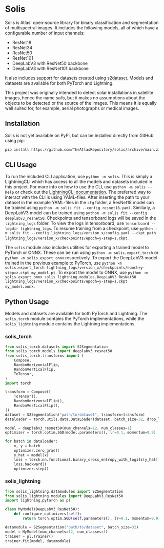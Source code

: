 # Solis
Solis is Atlas' open-source library for binary classification and segmentation of multispectral images. It includes the following models, all of which have a configurable number of input channels:
- ResNet18
- ResNet34
- ResNet50
- ResNet101
- DeepLabV3 with ResNet50 backbone
- DeepLabV3 with ResNet101 backbone

It also includes support for datasets created using [s2dataset](https://github.com/TheAtlasRepository/s2dataset). Models and datasets are available for both PyTorch and Lightning.

This project was originally intended to detect solar installations in satellite images, hence the name _solis_, but it makes no assumptions about the objects to be detected or the source of the images. This means it is equally well suited for, for example, aerial photographs or medical images.

## Installation
Solis is not yet available on PyPi, but can be installed directly from GitHub using pip:
```bash
pip install https://github.com/TheAtlasRepository/solis/archive/main.zip
```

## CLI Usage
To run the included CLI application, use `python -m solis`. This is simply a LightningCLI which has access to all the models and datasets included in this project. For more info on how to use the CLI, use `python -m solis --help` or check out the [LightningCLI documentation](https://lightning.ai/docs/pytorch/stable/cli/lightning_cli.html). The preferred way to interact with the CLI is using YAML-files. After inserting the path to your dataset in the example YAML-files in the `cfg` folder, a ResNet18 model can be trained using `python -m solis fit --config resnet18.yaml`. Similarly, a DeepLabV3 model can be trained using `python -m solis fit --config deeplabv3_resnet50`. Checkpoints and tensorboard logs will be saved in the `lightning_logs` folder. To view the logs in tensorboard, use `tensorboard --logdir lightning_logs`. To resume training from a checkpoint, use `python -m solis fit --config lightning_logs/version_x/config.yaml --ckpt_path lightning_logs/version_x/checkpoints/epoch=y-step=z.ckpt`.

The `solis` module also includes utilities for exporting a trained model to PyTorch or ONNX. These can be run using `python -m solis.export_torch` or `python -m solis.export_onnx` respectively. To export the DeepLabV3 model trained in the previous example to PyTorch, use `python -m solis.export_torch lightning_logs/version_x/checkpoints/epoch=y-step=z.ckpt my_model.pt`. To export the model to ONNX, use `python -m solis.export_onnx solis_lightning.modules.DeepLabV3_ResNet50 lightning_logs/version_x/checkpoints/epoch=y-step=z.ckpt my_model.onnx`.

## Python Usage
Models and datasets are available for both PyTorch and Lightning. The `solis_torch` module contains the PyTorch implementations, while the `solis_lightning` module contains the Lightning implementations.

### solis_torch
```python
from solis_torch.datasets import S2Segmentation
from solis_torch.models import deeplabv3_resnet50
from solis_torch.transforms import (
    Compose,
    RandomHorizontalFlip,
    RandomVerticalFlip,
    ToTensor,
)
import torch

transform = Compose([
    ToTensor(),
    RandomHorizontalFlip(),
    RandomVerticalFlip(),
])
dataset = S2Segmentation("path/to/dataset", transform=transform)
dataloader = torch.utils.data.DataLoader(dataset, batch_size=32, drop_last=True, shuffle=True)

model = deeplabv3_resnet50(num_channels=12, num_classes=1)
optimizer = torch.optim.SGD(model.parameters(), lr=0.1, momentum=0.9)

for batch in dataloader:
    x, y = batch
    optimizer.zero_grad()
    y_hat = model(x)
    loss = torch.nn.functional.binary_cross_entropy_with_logits(y_hat["out"][:, 0], y)
    loss.backward()
    optimizer.step()
```

### solis_lightning
```python
from solis_lightning.datamodules import S2Segmentation
from solis_lightning.modules import DeepLabV3_ResNet50
import lightning.pytorch as pl

class MyModel(DeepLabV3_ResNet50):
    def configure_optimizers(self):
        return torch.optim.SGD(self.parameters(), lr=0.1, momentum=0.9)

datamodule = S2Segmentation("path/to/dataset", batch_size=32)
model = MyModel(num_channels=12, num_classes=1)
trainer = pl.Trainer()
trainer.fit(model, datamodule)
```
